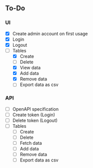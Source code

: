 ## To-Do

### UI
* [x] Create admin account on first usage
* [x] Login
* [x] Logout
* [ ] Tables
  * [x] Create
  * [ ] Delete
  * [x] View data
  * [x] Add data
  * [x] Remove data
  * [ ] Export data as csv

### API
* [ ] OpenAPI specification
* [ ] Create token (Login)
* [ ] Delete token (Logout)
* [ ] Tables
  * [ ] Create
  * [ ] Delete
  * [ ] Fetch data
  * [ ] Add data
  * [ ] Remove data
  * [ ] Export data as csv

